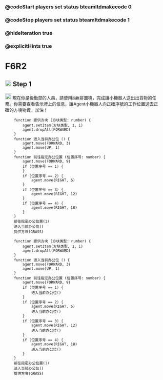 ### @codeStart players set status bteamltdmakecode 0
### @codeStop players set status bteamltdmakecode 1


### @hideIteration true
### @explicitHints true

# F6R2

## <img src="https://blocklite.20240806.xyz/tw/1/f6r2" width="20" height="20"> Step 1
<img src="https://blocklite.20240806.xyz/tw/1/f6r2" width="20" height="20"> 現在你是後勤部的人員，請使用```函數```拼圖塊，完成讓小機器人送出出貨物的任務。你需要查看告示牌上的信息，讓Agent小機器人向正確序號的工作位置送去正確的方塊物資。加油！

```ghost
    function 提供方块 (方块类型: number) {
        agent.setItem(方块类型, 1, 1)
        agent.dropAll(FORWARD)
    }
    function 进入当前办公位 () {
        agent.move(FORWARD, 3)
        agent.move(UP, 1)
    }
    function 前往指定办公位置 (位置序号: number) {
        agent.move(FORWARD, 9)
        if (位置序号 == 1) {
        }
        if (位置序号 == 2) {
            agent.move(RIGHT, 6)
        }
        if (位置序号 == 3) {
            agent.move(RIGHT, 12)
        }
        if (位置序号 == 4) {
            agent.move(RIGHT, 18)
        }
    }
    前往指定办公位置(1)
    进入当前办公位()
    提供方块(GRASS)

```
```template
    function 提供方块 (方块类型: number) {
        agent.setItem(方块类型, 1, 1)
        agent.dropAll(FORWARD)
    }
    function 进入当前办公位 () {
        agent.move(FORWARD, 3)
        agent.move(UP, 1)
    }
    function 前往指定办公位置 (位置序号: number) {
        agent.move(FORWARD, 9)
        if (位置序号 == 1) {
            进入当前办公位()
        }
        if (位置序号 == 2) {
            agent.move(RIGHT, 6)
            进入当前办公位()
        }
        if (位置序号 == 3) {
            agent.move(RIGHT, 12)
            进入当前办公位()
        }
        if (位置序号 == 4) {
            agent.move(RIGHT, 18)
            进入当前办公位()
        }
    }
    前往指定办公位置(1)
    进入当前办公位()
    提供方块(GRASS)

```

```package
``` 